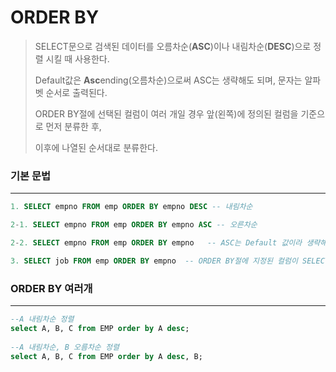 # ORDER BY

> SELECT문으로 검색된 데이터를 오름차순(**ASC**)이나 내림차순(**DESC**)으로 정렬 시킬 때 사용한다.
>
> Default값은 **Asc**ending(오름차순)으로써 ASC는 생략해도 되며, 문자는 알파벳 순서로 출력된다.
>
> ORDER BY절에 선택된 컬럼이 여러 개일 경우 앞(왼쪽)에 정의된 컬럼을 기준으로 먼저 분류한 후,
>
> 이후에 나열된 순서대로 분류한다.



### 기본 문법

------

```sql
1. SELECT empno FROM emp ORDER BY empno DESC -- 내림차순

2-1. SELECT empno FROM emp ORDER BY empno ASC -- 오른차순

2-2. SELECT empno FROM emp ORDER BY empno   -- ASC는 Default 값이라 생략해도 됨. 2번과 동일

3. SELECT job FROM emp ORDER BY empno  -- ORDER BY절에 지정된 컬럼이 SELECT절에 지정 안되도 됨
```



### ORDER BY 여러개

------

```sql
--A 내림차순 정렬
select A, B, C from EMP order by A desc;
 
--A 내림차순, B 오름차순 정렬
select A, B, C from EMP order by A desc, B;
```

